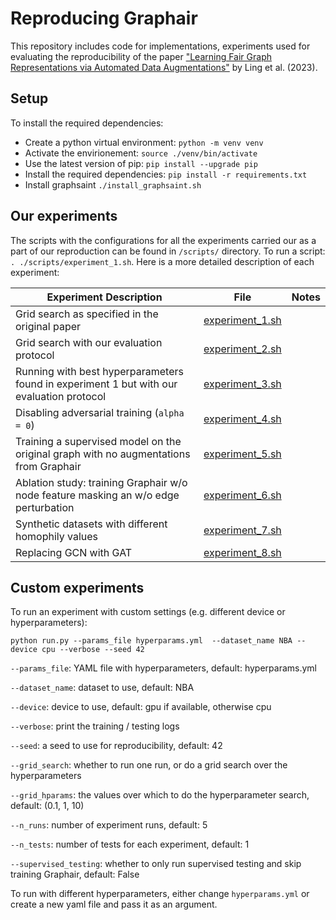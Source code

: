 # Reproducing Graphair

This repository includes code for implementations, experiments used for evaluating the reproducibility of the paper ["Learning Fair Graph Representations via Automated Data Augmentations"](https://openreview.net/pdf?id=1_OGWcP1s9w) by Ling et al. (2023).

## Setup
To install the required dependencies:
- Create a python virtual environment: `python -m venv venv`
- Activate the envirionement: `source ./venv/bin/activate`
- Use the latest version of pip: `pip install --upgrade pip`
- Install the required dependencies: `pip install -r requirements.txt`
- Install graphsaint `./install_graphsaint.sh`

## Our experiments
The scripts with the configurations for all the experiments carried our as a part of our reproduction can be found in `/scripts/` directory. To run a script: `. ./scripts/experiment_1.sh`.
Here is a more detailed description of each experiment:

| Experiment Description | File | Notes |
|-------------|------| ----- |
|      Grid search as specified in the original paper       |   [experiment_1.sh](https://github.com/Thiggel/FACT/blob/main/scripts/experiment_1.sh)   |       |
|      Grid search with our evaluation protocol       |   [experiment_2.sh](https://github.com/Thiggel/FACT/blob/main/scripts/experiment_2.sh)   |       |
|      Running with best hyperparameters found in experiment 1 but with our evaluation protocol         |   [experiment_3.sh](https://github.com/Thiggel/FACT/blob/main/scripts/experiment_3.sh)   |       |
|      Disabling adversarial training (`alpha = 0`)       |   [experiment_4.sh](https://github.com/Thiggel/FACT/blob/main/scripts/experiment_4.sh)   | |
|      Training a supervised model on the original graph with no augmentations from Graphair       |   [experiment_5.sh](https://github.com/Thiggel/FACT/blob/main/scripts/experiment_5.sh)   | |
|      Ablation study: training Graphair w/o node feature masking an w/o edge perturbation       |   [experiment_6.sh](https://github.com/Thiggel/FACT/blob/main/scripts/experiment_6.sh)   | |
|      Synthetic datasets with different homophily values       |   [experiment_7.sh](https://github.com/Thiggel/FACT/blob/main/scripts/experiment_7.sh)   | |
|      Replacing GCN with GAT       |   [experiment_8.sh](https://github.com/Thiggel/FACT/blob/main/scripts/experiment_8.sh)   | |

## Custom experiments
To run an experiment with custom settings (e.g. different device or hyperparameters):
```
python run.py --params_file hyperparams.yml  --dataset_name NBA --device cpu --verbose --seed 42
```
`--params_file`: YAML file with hyperparameters, default: hyperparams.yml

`--dataset_name`: dataset to use, default: NBA

`--device`: device to use, default: gpu if available, otherwise cpu

`--verbose`: print the training / testing logs

`--seed`: a seed to use for reproducibility, default: 42

`--grid_search`: whether to run one run, or do a grid search over the hyperparameters

`--grid_hparams`: the values over which to do the hyperparameter search, default: (0.1, 1, 10)

`--n_runs`: number of experiment runs, default: 5

`--n_tests`: number of tests for each experiment, default: 1

`--supervised_testing`: whether to only run supervised testing and skip training Graphair, default: False

To run with different hyperparameters, either change `hyperparams.yml` or create a new yaml file and pass it as an argument.
